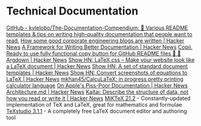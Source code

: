 # Technical Documentation

[GitHub - kylelobo/The-Documentation-Compendium: 📢 Various README templates & tips on writing high-quality documentation that people want to read.](https://github.com/kylelobo/The-Documentation-Compendium)
[How some good corporate engineering blogs are written | Hacker News](https://news.ycombinator.com/item?id=22544688)
[A Framework for Writing Better Documentation | Hacker News](https://news.ycombinator.com/item?id=26002656)
[Copii. Ready to use fully functional copy button for GitHub README files 📄 🎉](https://lalit2005.hashnode.dev/copii?utm_source=tldrnewsletter)
[Argdown | Hacker News](https://news.ycombinator.com/item?id=20475865)
[Show HN: LaTeX.css – Make your website look like a LaTeX document | Hacker News](https://news.ycombinator.com/item?id=23282207)
[Show HN: A set of standard document templates | Hacker News](https://news.ycombinator.com/item?id=22091603)
[Show HN: Convert screenshots of equations to LaTeX | Hacker News](https://news.ycombinator.com/item?id=16535358)
[mkhan45/CalcuLaTeX: in progress pretty printing calculator language](https://github.com/mkhan45/CalcuLaTeX?utm_source=tldrnewsletter)
[On Apple's Piss-Poor Documentation | Hacker News](https://news.ycombinator.com/item?id=25046691)
[Architecture.md | Hacker News](https://news.ycombinator.com/item?id=26048784)
[Kaitai: Describe the structure of data, not how you read or write it | Hacker News](https://news.ycombinator.com/item?id=25312999)
[MiKTeX 21.2](https://miktex.en.lo4d.com/windows "MiKTeX 21.2") - Constantly-updated implementation of TeX and LaTeX, great for mathematics and formulae
[TeXstudio 3.1.1](https://texstudio.en.lo4d.com/windows "TeXstudio 3.1.1") - A completely free LaTeX document editor and authoring tool
